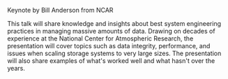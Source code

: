 Keynote by Bill Anderson from NCAR

This talk will share knowledge and insights about best system engineering practices in managing massive amounts of data. Drawing on decades of experience at the National Center for Atmospheric Research, the presentation will cover topics such as data integrity, performance, and issues when scaling storage systems to very large sizes. The presentation will also share examples of what's worked well and what hasn't over the years.
